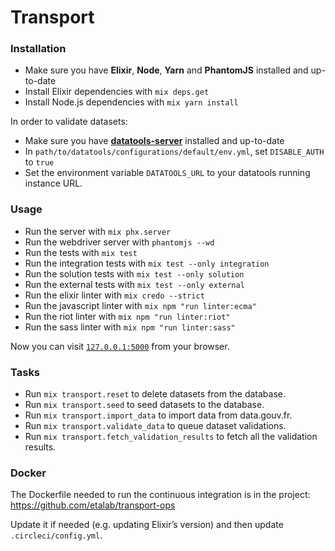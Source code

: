 # Transport

### Installation

  * Make sure you have **Elixir**, **Node**, **Yarn** and **PhantomJS** installed and up-to-date
  * Install Elixir dependencies with `mix deps.get`
  * Install Node.js dependencies with `mix yarn install`

In order to validate datasets:

  * Make sure you have [**datatools-server**](http://conveyal-data-tools.readthedocs.io/en/dev/) installed and up-to-date
  * In `path/to/datatools/configurations/default/env.yml`, set `DISABLE_AUTH` to `true`
  * Set the environment variable `DATATOOLS_URL` to your datatools running instance URL.

### Usage

  * Run the server with `mix phx.server`
  * Run the webdriver server with `phantomjs --wd`
  * Run the tests with `mix test`
  * Run the integration tests with `mix test --only integration`
  * Run the solution tests with `mix test --only solution`
  * Run the external tests with `mix test --only external`
  * Run the elixir linter with `mix credo --strict`
  * Run the javascript linter with `mix npm "run linter:ecma"`
  * Run the riot linter with `mix npm "run linter:riot"`
  * Run the sass linter with `mix npm "run linter:sass"`

Now you can visit [`127.0.0.1:5000`](http://127.0.0.1:5000) from your browser.

### Tasks

  * Run `mix transport.reset` to delete datasets from the database.
  * Run `mix transport.seed` to seed datasets to the database.
  * Run `mix transport.import_data` to import data from data.gouv.fr.
  * Run `mix transport.validate_data` to queue dataset validations.
  * Run `mix transport.fetch_validation_results` to fetch all the validation results.

### Docker

  The Dockerfile needed to run the continuous integration is in the project:
  https://github.com/etalab/transport-ops

  Update it if needed (e.g. updating Elixir’s version) and then update `.circleci/config.yml`.
